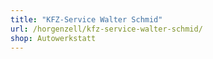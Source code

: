 ```yaml
---
title: "KFZ-Service Walter Schmid"
url: /horgenzell/kfz-service-walter-schmid/
shop: Autowerkstatt
---
```

